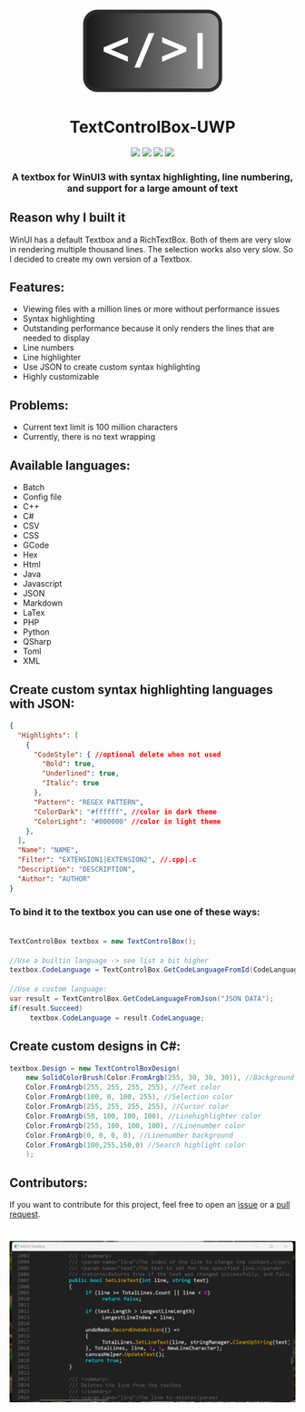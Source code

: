
<div align="center">
<img src="images/Icon1.png" height="150px" width="auto">
<h1>TextControlBox-UWP</h1>
</div>

<div align="center">
     <!--<a href="https://www.microsoft.com/store/productId/9NWL9M9JPQ36">
         <img src="https://img.shields.io/badge/Download demo App-Microsoft%20Store-brightgreen?style=flat">
    </a>-->
<img src="https://img.shields.io/github/issues/FrozenAssassine/TextControlBox-WinUI.svg?style=flat">
<img src="https://img.shields.io/github/issues-closed/FrozenAssassine/TextControlBox-WinUI.svg">
<img src="https://img.shields.io/github/stars/FrozenAssassine/TextControlBox-WinUI.svg">
<img src="https://img.shields.io/github/repo-size/FrozenAssassine/TextControlBox-WinUI">

<!--[![NuGet version (TextControlBox)](https://img.shields.io/nuget/v/TextControlBox.JuliusKirsch)](https://www.nuget.org/packages/TextControlBox.JuliusKirsch)-->

</div>

<h3 align="center">A textbox for WinUI3 with syntax highlighting, line numbering, and support for a large amount of text</h3>

## Reason why I built it
WinUI has a default Textbox and a RichTextBox. Both of them are very slow in rendering multiple thousand lines. The selection works also very slow. So I decided to create my own version of a Textbox.

## Features:
- Viewing files with a million lines or more without performance issues
- Syntax highlighting
- Outstanding performance because it only renders the lines that are needed to display
- Line numbers
- Line highlighter
- Use JSON to create custom syntax highlighting
- Highly customizable


## Problems:
- Current text limit is 100 million characters
- Currently, there is no text wrapping

## Available languages:
- Batch
- Config file
- C++
- C#
- CSV
- CSS
- GCode
- Hex
- Html
- Java
- Javascript
- JSON
- Markdown
- LaTex
- PHP
- Python
- QSharp
- Toml
- XML

## Create custom syntax highlighting languages with JSON:
```json
{
  "Highlights": [
    {
      "CodeStyle": { //optional delete when not used
        "Bold": true, 
        "Underlined": true, 
        "Italic": true
      },
      "Pattern": "REGEX PATTERN",
      "ColorDark": "#ffffff", //color in dark theme
      "ColorLight": "#000000" //color in light theme
    },
  ],
  "Name": "NAME",
  "Filter": "EXTENSION1|EXTENSION2", //.cpp|.c
  "Description": "DESCRIPTION",
  "Author": "AUTHOR"
}  
```

### To bind it to the textbox you can use one of these ways:
```cs

TextControlBox textbox = new TextControlBox();

//Use a builtin language -> see list a bit higher
textbox.CodeLanguage = TextControlBox.GetCodeLanguageFromId(CodeLanguageId.CSharp");

//Use a custom language:
var result = TextControlBox.GetCodeLanguageFromJson("JSON DATA");
if(result.Succeed)
     textbox.CodeLanguage = result.CodeLanguage; 
```

## Create custom designs in C#:
```cs
textbox.Design = new TextControlBoxDesign(
    new SolidColorBrush(Color.FromArgb(255, 30, 30, 30)), //Background brush
    Color.FromArgb(255, 255, 255, 255), //Text color
    Color.FromArgb(100, 0, 100, 255), //Selection color
    Color.FromArgb(255, 255, 255, 255), //Cursor color
    Color.FromArgb(50, 100, 100, 100), //Linehighlighter color
    Color.FromArgb(255, 100, 100, 100), //Linenumber color
    Color.FromArgb(0, 0, 0, 0), //Linenumber background
    Color.FromArgb(100,255,150,0) //Search highlight color
    );
```


## Contributors:
If you want to contribute for this project, feel free to open an <a href="https://github.com/FrozenAssassine/TextControlBox-WinUI/issues/new">issue</a> or a <a href="https://github.com/FrozenAssassine/TextControlBox-WinUI/pulls">pull request</a>.

#

<img src="images/image1.png">
